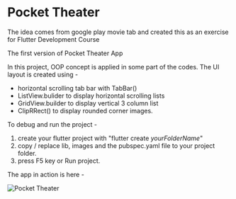 # Pocket Theater
The idea comes from google play movie tab and created this as an exercise for Flutter Development Course

The first version of Pocket Theater App

In this project, OOP concept is applied in some part of the codes. 
The UI layout is created using - 
- horizontal scrolling tab bar with TabBar()
- ListView.bulider to display horizontal scrolling lists
- GridView.builder to display vertical 3 column list
- ClipRRect() to display rounded corner images.

To debug and run the project -

1. create your flutter project with "flutter create _yourFolderName_"
2. copy / replace lib, images and the pubspec.yaml file to your project folder.
3. press F5 key or Run project.

The app in action is here - 

![Pocket Theater](movieApp.gif)
